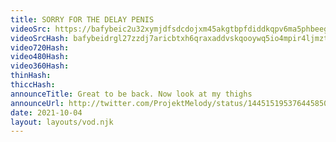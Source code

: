 ```yaml
---
title: SORRY FOR THE DELAY PENIS
videoSrc: https://bafybeic2u32xymjdfsdcdojxm45akgtbpfdiddkqpv6ma5phbeeg7o73ru.ipfs.dweb.link/pmelody-2021-10-04.mp4
videoSrcHash: bafybeidrgl27zzdj7aricbtxh6qraxaddvskqooywq5io4mpir4ljmztpq
video720Hash: 
video480Hash: 
video360Hash: 
thinHash: 
thiccHash: 
announceTitle: Great to be back. Now look at my thighs
announceUrl: http://twitter.com/ProjektMelody/status/1445151953764458501
date: 2021-10-04
layout: layouts/vod.njk
---
```

